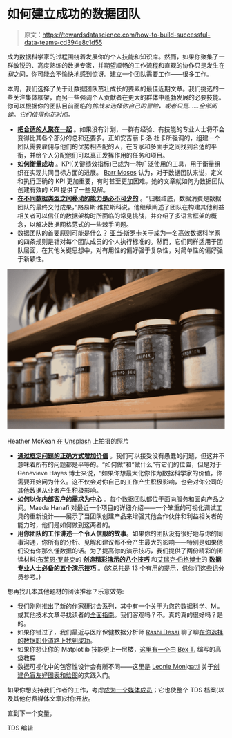 # 如何建立成功的数据团队

> 原文：<https://towardsdatascience.com/how-to-build-successful-data-teams-cd394e8c1d55>

成为数据科学家的过程围绕着发展你的个人技能和知识库。然而，如果你聚集了一群敏锐的、高度熟练的数据专家，并期望顺畅的工作流程和直观的协作只是发生在*和*之间，你可能会不愉快地感到惊讶。建立一个团队需要工作——很多工作。

本周，我们选择了关于让数据团队茁壮成长的要素的最佳近期文章。我们挑选的一些关注集体框架，而另一些强调个人贡献者在更大的群体中蓬勃发展的必要技能。你可以根据你的团队目前面临的*挑战来选择你自己的冒险，或者只是……全部阅读。它们值得你花时间。*

*   [**把合适的人聚在一起**](/building-a-data-science-team-d03f854e63b4) 。如果没有计划，一群有经验、有技能的专业人士将不会变得比其各个部分的总和还要多。正如安吉丽卡·洛·杜卡所强调的，组建一个团队需要雇佣与他们的优势相匹配的人，在专家和多面手之间找到合适的平衡，并给个人分配他们可以真正发挥作用的任务和项目。
*   [**如何衡量成功**](/how-to-set-kpis-for-your-data-team-e41c62b88c78) 。KPI(关键绩效指标)已成为一种广泛使用的工具，用于衡量组织在实现共同目标方面的进展。 [Barr Moses](https://medium.com/u/2818bac48708?source=post_page-----cd394e8c1d55--------------------------------) 认为，对于数据团队来说，定义和执行正确的 KPI 更加重要，有时甚至更加困难。她的文章就如何为数据团队创建有效的 KPI 提供了一些见解。
*   [**在不同数据类型之间移动的能力是必不可少的**](/dissecting-the-data-mesh-technical-platform-exposing-polyglot-data-9fe414feb672) 。“归根结底，数据消费是数据团队的最终交付成果，”路易斯·维拉斯科说。他继续阐述了团队在构建其他利益相关者可以信任的数据架构时所面临的常见挑战，并介绍了多语言框架的概念，以解决数据网格范式的一些棘手问题。
*   数据团队的首要原则可能是什么？ [亚当·斯罗卡](https://medium.com/u/d117c49a0f57?source=post_page-----cd394e8c1d55--------------------------------)关于成为一名高效数据科学家的四条规则是针对每个团队成员的个人执行标准的。然而，它们同样适用于团队层面，在其他关键思想中，对有用性的偏好强于复杂性，对简单性的偏好强于新颖性。

![](img/50c96bc866825340a8f919a0612f4f9d.png)

Heather McKean 在 [Unsplash](https://unsplash.com?utm_source=medium&utm_medium=referral) 上拍摄的照片

*   [**通过框定问题的正确方式增加价值**](/want-to-be-valued-as-a-data-scientist-ask-the-right-questions-39b553a760b1) 。我们可以接受没有愚蠢的问题，但这并不意味着所有的问题都是平等的。“如何做”和“做什么”有它们的位置，但是对于 Genevieve Hayes 博士来说，“如果你想最大化你作为数据科学家的价值，你需要开始问为什么。这不仅会对你自己的工作产生积极影响，也会对你公司的其他数据从业者产生积极影响。
*   [**如何以你内部客户的需求为中心**](/how-we-transformed-the-design-of-a-visual-debugging-tool-93d16068944f) 。每个数据团队都位于面向服务和面向产品之间。Maeda Hanafi 对最近一个项目的详细介绍——一个笨重的可视化调试工具的重新设计——展示了当团队创建产品来增强其他合作伙伴和利益相关者的能力时，他们是如何做到这两者的。
*   **用你团队的工作讲述一个令人信服的故事**。如果你的团队没有很好地与你的同事沟通，你所有的分析、见解和建议都不会产生最大的影响——特别是如果他们没有你那么懂数据的话。为了提高你的演示技巧，我们提供了两份精彩的阅读材料:[布莱恩·罗普克](https://medium.com/u/f5a92cac16d6?source=post_page-----cd394e8c1d55--------------------------------)的 [**创造精彩演示的八个技巧**](/8-tips-for-creating-a-compelling-presentation-for-data-science-dd48c09683b0) 和[艾瑞克·伯格博士](https://medium.com/u/7722f981eb?source=post_page-----cd394e8c1d55--------------------------------)的 [**数据专业人士必备的五个演示技巧**](/five-essential-presenting-tips-for-data-professionals-c31708ec52f5) 。(这总共是 13 个有用的提示，供你们这些记分员参考。)

想再找几本其他题材的阅读推荐？乐意效劳:

*   我们刚刚推出了新的作家研讨会系列，其中有一个关于为您的数据科学、ML 或其他技术文章寻找读者的[全面指南](/the-art-of-promotion-2498fafdac0d)。我们客观吗？不。真的真的很好吗？是的。
*   如果你错过了，我们最近与医疗保健数据分析师 [Rashi Desai](https://medium.com/u/856a7c948cc2?source=post_page-----cd394e8c1d55--------------------------------) 聊了聊[在你选择的数据职业道路上找到成功](/a-data-professional-without-business-acumen-is-like-a-sword-without-a-handle-f6ba9f407983)。
*   如果你想让你的 Matplotlib 技能更上一层楼，[这里有一个由](/advanced-tutorial-how-to-master-matplotlib-like-an-absolute-boss-aae2d4936734) [Bex T.](https://medium.com/u/39db050c2ac2?source=post_page-----cd394e8c1d55--------------------------------) 编写的高级教程
*   数据可视化中的包容性设计会有所不同——这里是 [Leonie Monigatti](https://medium.com/u/3a38da70d8dc?source=post_page-----cd394e8c1d55--------------------------------) 关于[创建色盲友好图表和绘图](/is-your-color-palette-stopping-you-from-reaching-your-goals-bf3b32d2ac49)的实践入门。

如果你想支持我们作者的工作，考虑[成为一个媒体成员](https://bit.ly/tds-membership)；它也使整个 TDS 档案(以及其他付费媒体文章)对你开放。

直到下一个变量，

TDS 编辑